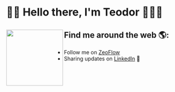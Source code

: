 # 👋🏻 Hello there, I'm Teodor 👨🏻‍💻

<!-- <img src="https://raw.githubusercontent.com/M0nica/M0nica/master/gh-header-image-cropped.png" alt="Banner that describes Teodor Grigor - games programmer and android developer">
I'm a software engineer who is passionate about making open-source more accessible, creating technology to elevate people, and building community. Some technologies I enjoy working with include ReactJS, Jamstack (JavaScript, APIs + Markup) and GraphQL. I recently was selected to be an inaugural <a href="https://stars.github.com/">GitHub Star 🌟</a> based on my involvement in the tech community.  My interest in the React ecosystem led me to launch <a href="https://www.meetup.com/React-Ladies/">React Ladies</a>, a community for women and non-binary ReactJS developers. -->


## Find me around the web 🌎: <a href="https://github.com/sponsors/TeodorHMX1"><img align="left" width="150" height="150" src="https://github.com/M0nica/M0nica/blob/main/octomonica/m0nica-octocat-rotating.gif?raw=true"></a>
- Follow me on <a href="https://zeoflow.com/teo">ZeoFlow</a>
- Sharing updates on <a href="https://www.linkedin.com/in/teo.grigor/">LinkedIn</a> 💼

